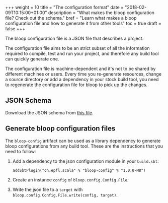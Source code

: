 +++
weight = 10
title = "The configuration format"
date = "2018-02-09T10:15:00+01:00"
description = "What makes the bloop configuration file? Check out the schema."
bref = "Learn what makes a bloop configuration file and how to generate it from other tools"
toc = true
draft = false
+++

The bloop configuration file is a JSON file that describes a project.

The configuration file aims to be an strict subset of all the information required to compile,
test and run your project, and therefore any build tool can quickly generate one.

The configuration file is machine-dependent and it's not to be shared by different machines or users.
Every time you re-generate resources, change a source directory or add a dependency in your stock
build tool, you need to regenerate the configuration file for bloop to pick up the changes.

## JSON Schema

<script src="../../docson/widget.js" data-schema="bloop-schema.json">
</script>

Download the JSON schema from [this file](../../docson/bloop-schema.json).

## Generate bloop configuration files

The `bloop-config` artifact can be used as a library dependency to generate bloop configurations
from any build tool. These are the instructions that you need to follow:

1. Add a dependency to the json configuration module in your `build.sbt`:
   <pre><code class="language-scala hljs scala">addSbtPlugin(<span class="hljs-string">"ch.epfl.scala"</span> % <span class="hljs-string">"bloop-config"</span> % <span class="hljs-string">"<span class="latest-version">1.0.0-M8</span>"</span>)</code></pre>

2. Create an instance `config` of `bloop.config.Config.File`.
3. Write the json file to a `target` with `bloop.config.Config.File.write(config, target)`.

<script type="text/javascript">
  
  $.get("https://cors-anywhere.herokuapp.com/repo1.maven.org/maven2/ch/epfl/scala/bloop-frontend_2.12/maven-metadata.xml", function(xml) {
  
  var versions = 
    xml.getElementsByTagName("metadata")[0]
       .getElementsByTagName("versioning")[0]
       .getElementsByTagName("versions")[0]
       .getElementsByTagName("version")

  var latest = null;
  for (var i = versions.length - 1; i >= 0; i--) {
    var text = versions[i].innerHTML;
    if(text.indexOf(".") != -1 ) {
      latest = text;
      break
    }
  }

  $(".latest-version").html(latest);

}, "xml")
</script>
